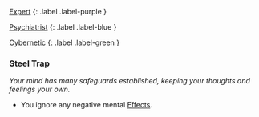
[Expert](Game/Expert-List)
{: .label .label-purple }

[Psychiatrist](Game/Psychiatrist)
{: .label .label-blue }

[Cybernetic](Game/Cybernetic-List)
{: .label .label-green }
### Steel Trap
*Your mind has many safeguards established, keeping your thoughts and feelings your own.*
* You ignore any negative mental [Effects](Game/Core/Effects).

